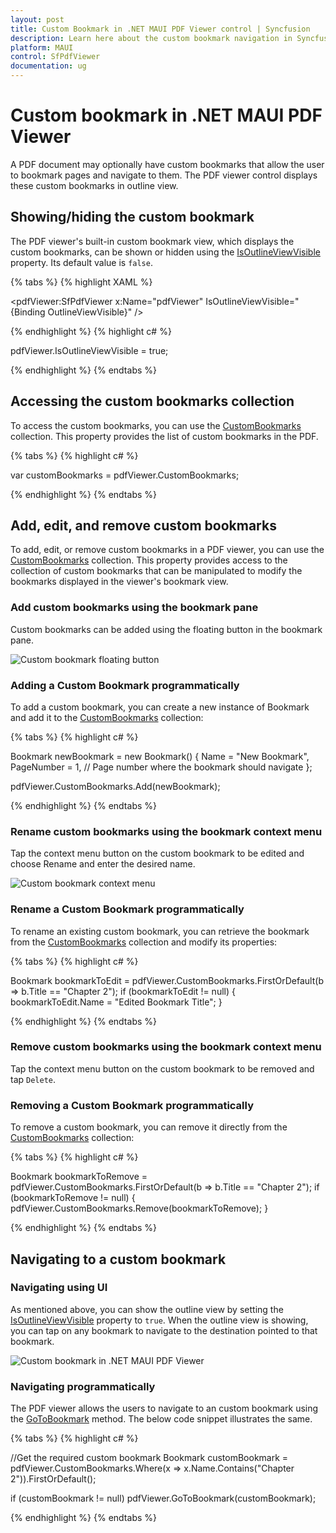 ```yaml
---
layout: post
title: Custom Bookmark in .NET MAUI PDF Viewer control | Syncfusion
description: Learn here about the custom bookmark navigation in Syncfusion<sup>®</sup> .NET MAUI PDF Viewer (SfPdfViewer) control.
platform: MAUI
control: SfPdfViewer
documentation: ug
---
```


# Custom bookmark in .NET MAUI PDF Viewer

A PDF document may optionally have custom bookmarks that allow the user to bookmark pages and navigate to them. The PDF viewer control displays these custom bookmarks in outline view.

## Showing/hiding the custom bookmark

The PDF viewer's built-in custom bookmark view, which displays the custom bookmarks, can be shown or hidden using the [IsOutlineViewVisible](https://help.syncfusion.com/cr/maui/Syncfusion.Maui.PdfViewer.SfPdfViewer.html#Syncfusion_Maui_PdfViewer_SfPdfViewer_IsOutlineViewVisible) property. Its default value is `false`.

{% tabs %}
{% highlight XAML %}

<pdfViewer:SfPdfViewer x:Name="pdfViewer" IsOutlineViewVisible="{Binding OutlineViewVisible}" />

{% endhighlight %}
{% highlight c# %}

pdfViewer.IsOutlineViewVisible = true;

{% endhighlight %}
{% endtabs %}

## Accessing the custom bookmarks collection

To access the custom bookmarks, you can use the [CustomBookmarks](https://help.syncfusion.com/cr/maui/Syncfusion.Maui.PdfViewer.SfPdfViewer.html#Syncfusion_Maui_PdfViewer_SfPdfViewer_CustomBookmarks) collection. This property provides the list of custom bookmarks in the PDF. 

{% tabs %}
{% highlight c# %}

var customBookmarks = pdfViewer.CustomBookmarks;

{% endhighlight %}
{% endtabs %}

## Add, edit, and remove custom bookmarks

To add, edit, or remove custom bookmarks in a PDF viewer, you can use the [CustomBookmarks](https://help.syncfusion.com/cr/maui/Syncfusion.Maui.PdfViewer.SfPdfViewer.html#Syncfusion_Maui_PdfViewer_SfPdfViewer_CustomBookmarks) collection. This property provides access to the collection of custom bookmarks that can be manipulated to modify the bookmarks displayed in the viewer's bookmark view.

### Add custom bookmarks using the bookmark pane

Custom bookmarks can be added using the floating button in the bookmark pane.

![Custom bookmark floating button](Images\custom-bookmark.png)

### Adding a Custom Bookmark programmatically

To add a custom bookmark, you can create a new instance of Bookmark and add it to the [CustomBookmarks](https://help.syncfusion.com/cr/maui/Syncfusion.Maui.PdfViewer.SfPdfViewer.html#Syncfusion_Maui_PdfViewer_SfPdfViewer_CustomBookmarks) collection:

{% tabs %}
{% highlight c# %}

Bookmark newBookmark = new Bookmark()
{
    Name = "New Bookmark",
    PageNumber = 1, // Page number where the bookmark should navigate
};

pdfViewer.CustomBookmarks.Add(newBookmark);


{% endhighlight %}
{% endtabs %}

### Rename custom bookmarks using the bookmark context menu

Tap the context menu button on the custom bookmark to be edited and choose Rename and enter the desired name.

![Custom bookmark context menu](Images\custom-bookmark-contextmenu.png)

### Rename a Custom Bookmark programmatically

To rename an existing custom bookmark, you can retrieve the bookmark from the [CustomBookmarks](https://help.syncfusion.com/cr/maui/Syncfusion.Maui.PdfViewer.SfPdfViewer.html#Syncfusion_Maui_PdfViewer_SfPdfViewer_CustomBookmarks) collection and modify its properties:

{% tabs %}
{% highlight c# %}

Bookmark bookmarkToEdit = pdfViewer.CustomBookmarks.FirstOrDefault(b => b.Title == "Chapter 2");
if (bookmarkToEdit != null)
{
    bookmarkToEdit.Name = "Edited Bookmark Title";
}


{% endhighlight %}
{% endtabs %}

### Remove custom bookmarks using the bookmark context menu

Tap the context menu button on the custom bookmark to be removed and tap `Delete`.

### Removing a Custom Bookmark programmatically

To remove a custom bookmark, you can remove it directly from the [CustomBookmarks](https://help.syncfusion.com/cr/maui/Syncfusion.Maui.PdfViewer.SfPdfViewer.html#Syncfusion_Maui_PdfViewer_SfPdfViewer_CustomBookmarks) collection:

{% tabs %}
{% highlight c# %}

Bookmark bookmarkToRemove = pdfViewer.CustomBookmarks.FirstOrDefault(b => b.Title == "Chapter 2");
if (bookmarkToRemove != null)
{
    pdfViewer.CustomBookmarks.Remove(bookmarkToRemove);
}


{% endhighlight %}
{% endtabs %}

## Navigating to a custom bookmark

### Navigating using UI

As mentioned above, you can show the outline view by setting the [IsOutlineViewVisible](https://help.syncfusion.com/cr/maui/Syncfusion.Maui.PdfViewer.SfPdfViewer.html#Syncfusion_Maui_PdfViewer_SfPdfViewer_IsOutlineViewVisible) property to `true`. When the outline view is showing, you can tap on any bookmark to navigate to the destination pointed to that bookmark. 

![Custom bookmark in .NET MAUI PDF Viewer](Images\custom-bookmark.png)

### Navigating programmatically

The PDF viewer allows the users to navigate to an custom bookmark using the [GoToBookmark](https://help.syncfusion.com/cr/maui/Syncfusion.Maui.PdfViewer.SfPdfViewer.html#Syncfusion_Maui_PdfViewer_SfPdfViewer_GoToBookmark_Syncfusion_Maui_PdfViewer_Bookmark_) method. The below code snippet illustrates the same.

{% tabs %}
{% highlight c# %}

//Get the required custom bookmark
Bookmark customBookmark = pdfViewer.CustomBookmarks.Where(x => x.Name.Contains("Chapter 2")).FirstOrDefault();

if (customBookmark != null)
   pdfViewer.GoToBookmark(customBookmark);

{% endhighlight %}
{% endtabs %}